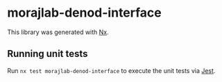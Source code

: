 # morajlab-denod-interface

This library was generated with [Nx](https://nx.dev).

## Running unit tests

Run `nx test morajlab-denod-interface` to execute the unit tests via [Jest](https://jestjs.io).
